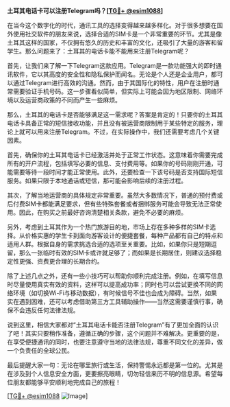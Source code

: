 **土耳其电话卡可以注册Telegram吗？[[TG💪+ @esim1088](https://t.me/s/esim1088)]**

在当今这个数字化的时代，通讯工具的选择变得越来越多样化。对于很多想要在国外使用社交软件的朋友来说，选择合适的SIM卡是一个非常重要的环节。尤其是像土耳其这样的国家，不仅拥有悠久的历史和丰富的文化，还吸引了大量的游客和留学生。那么问题来了：土耳其的电话卡能不能用来注册Telegram呢？

首先，让我们来了解一下Telegram这款应用。Telegram是一款功能强大的即时通讯软件，它以其高度的安全性和隐私保护而闻名。无论是个人还是企业用户，都可以通过Telegram进行高效的沟通。然而，由于其国际化的特性，用户在注册时通常需要验证手机号码。这一步骤看似简单，但实际上可能会因为地区限制、网络环境以及运营商政策的不同而产生一些麻烦。

那么，土耳其的电话卡是否能够满足这一需求呢？答案是肯定的！只要你的土耳其电话卡具备正常的短信接收功能，并且没有被运营商限制用于某些特定的服务，理论上就可以用来注册Telegram。不过，在实际操作中，我们还需要考虑几个关键因素。

首先，确保你的土耳其电话卡已经激活并处于正常工作状态。这意味着你需要完成所有的开户流程，包括填写必要的信息、支付费用等。如果你的号码刚刚开通，可能需要等待一段时间才能正常使用。此外，还要检查一下该号码是否支持国际短信服务。如果只限于本地通话或短信，那可能会影响后续的注册过程。

其次，了解当地运营商的具体规定非常重要。虽然大多数情况下，普通的预付费或后付费SIM卡都能满足要求，但有些特殊套餐或者捆绑服务可能会导致无法正常使用。因此，在购买之前最好咨询清楚相关条款，避免不必要的麻烦。

另外，考虑到土耳其作为一个热门旅游目的地，市场上存在多种多样的SIM卡选择。从价格实惠的学生卡到面向游客设计的便捷套餐，每种产品都有自己的特点和适用人群。根据自身的需求挑选合适的选项至关重要。比如，如果你只是短期逗留，那么一张临时有效的SIM卡或许就足够了；而如果是长期居住，则建议选择稳定性更强、资费更合理的长期合约。

除了上述几点之外，还有一些小技巧可以帮助你顺利完成注册。例如，在填写信息时尽量使用真实有效的资料，这样可以提高成功率；同时也可以尝试更换不同的网络环境（如切换Wi-Fi与移动数据），有时候信号不佳也会成为障碍。当然，如果实在遇到困难，还可以考虑借助第三方工具辅助操作——当然这需要谨慎行事，确保不会违反任何法律法规。

说到这里，相信大家都对“土耳其电话卡能否注册Telegram”有了更加全面的认识了吧！其实只要稍作准备，遵循正确的步骤，这个问题并不难解决。更重要的是，在享受便捷通讯的同时，也要注意遵守当地的法律法规，尊重不同文化的差异，做一个负责任的全球公民。

最后提醒大家一句：无论在哪里旅行或生活，保持警惕永远都是第一位的。尤其是在涉及到个人信息安全方面，更要擦亮眼睛，切勿轻信来历不明的信息源。希望每位朋友都能够平安顺利地完成自己的旅程！

[[TG💪+ @esim1088](https://t.me/s/esim1088) ![Image](https://i.postimg.cc/4NQfJmqS/Snipaste-2025-05-13-00-14-12.png)]